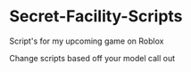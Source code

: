# Secret-Facility-Scripts
Script's for my upcoming game on Roblox

Change scripts based off your model call out